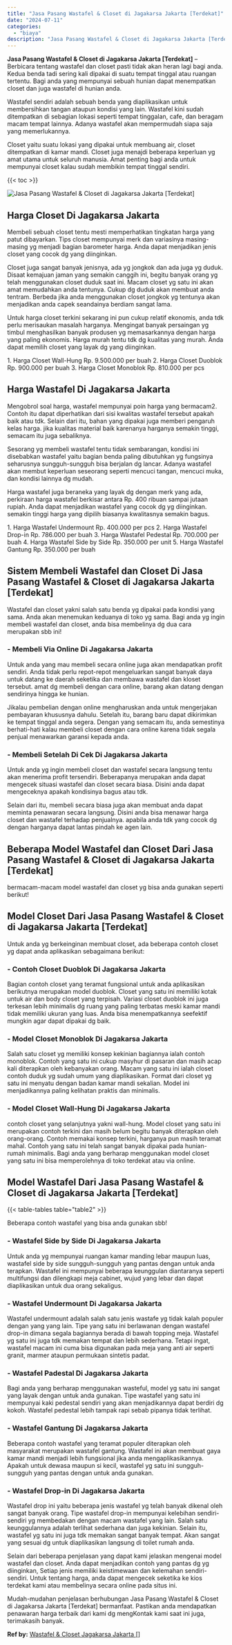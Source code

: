 ```yaml
---
title: "Jasa Pasang Wastafel & Closet di Jagakarsa Jakarta [Terdekat]"
date: "2024-07-11"
categories: 
  - "biaya"
description: "Jasa Pasang Wastafel & Closet di Jagakarsa Jakarta [Terdekat]. Mudah-mudahan penjelasan berhubungan Jasa Pasang Wastafel & Closet di Jagakarsa Jakarta [Terd..."
---
```


**Jasa Pasang Wastafel & Closet di Jagakarsa Jakarta \[Terdekat\]** – Berbicara tentang wastafel dan closet pasti tidak akan heran lagi bagi anda. Kedua benda tadi sering kali dipakai di suatu tempat tinggal atau ruangan tertentu. Bagi anda yang mempunyai sebuah hunian dapat menempatkan closet dan juga wastafel di hunian anda.

Wastafel sendiri adalah sebuah benda yang diaplikasikan untuk membersihkan tangan ataupun kondisi yang lain. Wastafel kini sudah ditempatkan di sebagian lokasi seperti tempat tinggalan, cafe, dan beragam macam tempat lainnya. Adanya wastafel akan mempermudah siapa saja yang memerlukannya.

Closet yaitu suatu lokasi yang dipakai untuk membuang air, closet ditempatkan di kamar mandi. Closet juga menajdi beberapa keperluan yg amat utama untuk seluruh manusia. Amat penting bagi anda untuk mempunyai closet kalau sudah membikin tempat tinggal sendiri.

{{< toc >}}

![Jasa Pasang Wastafel & Closet di Jagakarsa Jakarta [Terdekat]](/images/wastafel-closet-murah42.png)

## Harga Closet Di Jagakarsa Jakarta

Membeli sebuah closet tentu mesti memperhatikan tingkatan harga yang patut dibayarkan. Tips closet mempunyai merk dan variasinya masing-masing yg menjadi bagian barometer harga. Anda dapat menjadikan jenis closet yang cocok dg yang diinginkan.

Closet juga sangat banyak jenisnya, ada yg jongkok dan ada juga yg duduk. Disaat kemajuan jaman yang semakin canggih ini, begitu banyak orang yg telah menggunakan closet duduk saat ini. Macam closet yg satu ini akan amat memudahkan anda tentunya. Cukup dg duduk akan membuat anda tentram. Berbeda jika anda menggunakan closet jongkok yg tentunya akan menjadikan anda capek seandainya berdiam sangat lama.

Untuk harga closet terkini sekarang ini pun cukup relatif ekonomis, anda tdk perlu merisaukan masalah harganya. Mengingat banyak persaingan yg timbul menghasilkan banyak produsen yg memasarkannya dengan harga yang paling ekonomis. Harga murah tentu tdk dg kualitas yang murah. Anda dapat memilih closet yang layak dg yang diinginkan.

1\. Harga Closet Wall-Hung Rp. 9.500.000 per buah 2. Harga Closet Duoblok Rp. 900.000 per buah 3. Harga Closet Monoblok Rp. 810.000 per pcs

## Harga Wastafel Di Jagakarsa Jakarta

Mengobrol soal harga, wastafel mempunyai poin harga yang bermacam2. Contoh itu dapat diperhatikan dari sisi kwalitas wastafel tersebut apakah baik atau tdk. Selain dari itu, bahan yang dipakai juga memberi pengaruh kelas harga. jika kualitas material baik karenanya harganya semakin tinggi, semacam itu juga sebaliknya.

Sesorang yg membeli wastafel tentu tidak sembarangan, kondisi ini disebabkan wastafel yaitu bagian benda paling dibutuhkan yg fungsinya seharusnya sungguh-sungguh bisa berjalan dg lancar. Adanya wastafel akan membut keperluan seseorang seperti mencuci tangan, mencuci muka, dan kondisi lainnya dg mudah.

Harga wastafel juga beraneka yang layak dg dengan merk yang ada, perkiraan harga wastafel berkisar antara Rp. 400 ribuan sampai jutaan rupiah. Anda dapat menjadikan wastafel yang cocok dg yg diinginkan. semakin tinggi harga yang dipilih biasanya kwalitasnya semakin bagus.

1\. Harga Wastafel Undermount Rp. 400.000 per pcs 2. Harga Wastafel Drop-in Rp. 786.000 per buah 3. Harga Wastafel Pedestal Rp. 700.000 per buah 4. Harga Wastafel Side by Side Rp. 350.000 per unit 5. Harga Wastafel Gantung Rp. 350.000 per buah

## Sistem Membeli Wastafel dan Closet Di Jasa Pasang Wastafel & Closet di Jagakarsa Jakarta \[Terdekat\]

Wastafel dan closet yakni salah satu benda yg dipakai pada kondisi yang sama. Anda akan menemukan keduanya di toko yg sama. Bagi anda yg ingin membeli wastafel dan closet, anda bisa membelinya dg dua cara merupakan sbb ini!

### \- Membeli Via Online Di Jagakarsa Jakarta

Untuk anda yang mau membeli secara online juga akan mendapatkan profit sendiri. Anda tidak perlu repot-repot mengeluarkan sangat banyak daya untuk datang ke daerah seketika dan membawa wastafel dan kloset tersebut. amat dg membeli dengan cara online, barang akan datang dengan sendirinya hingga ke hunian.

Jikalau pembelian dengan online mengharuskan anda untuk mengerjakan pembayaran khususnya dahulu. Setelah itu, barang baru dapat dikirimkan ke tempat tinggal anda segera. Dengan yang semacam itu, anda semestinya berhati-hati kalau membeli closet dengan cara online karena tidak segala penjual menawarkan garansi kepada anda.

### \- Membeli Setelah Di Cek Di Jagakarsa Jakarta

Untuk anda yg ingin membeli closet dan wastafel secara langsung tentu akan menerima profit tersendiri. Beberapanya merupakan anda dapat mengecek situasi wastafel dan closet secara biasa. Disini anda dapat mengeceknya apakah kondisinya bagus atau tdk.

Selain dari itu, membeli secara biasa juga akan membuat anda dapat meminta penawaran secara langsung. Disini anda bisa menawar harga closet dan wastafel terhadap penjualnya. apabila anda tdk yang cocok dg dengan harganya dapat lantas pindah ke agen lain.

## Beberapa Model Wastafel dan Closet Dari Jasa Pasang Wastafel & Closet di Jagakarsa Jakarta \[Terdekat\]

bermacam-macam model wastafel dan closet yg bisa anda gunakan seperti berikut!

## Model Closet Dari Jasa Pasang Wastafel & Closet di Jagakarsa Jakarta \[Terdekat\]

Untuk anda yg berkeinginan membuat closet, ada beberapa contoh closet yg dapat anda aplikasikan sebagaimana berikut:

### \- Contoh Closet Duoblok Di Jagakarsa Jakarta

Bagian contoh closet yang teramat fungsional untuk anda aplikasikan berikutnya merupakan model duoblok. Closet yang satu ini memiliki kotak untuk air dan body closet yang terpisah. Variasi closet duoblok ini juga terkesan lebih minimalis dg ruang yang paling terbatas meski kamar mandi tidak memiliki ukuran yang luas. Anda bisa menempatkannya seefektif mungkin agar dapat dipakai dg baik.

### \- Model Closet Monoblok Di Jagakarsa Jakarta

Salah satu closet yg memiliki konsep kekinian bagiannya ialah contoh monoblok. Contoh yang satu ini cukup masyhur di pasaran dan masih acap kali diterapkan oleh kebanyakan orang. Macam yang satu ini ialah closet contoh duduk yg sudah umum yang diaplikasikan. Format dari closet yg satu ini menyatu dengan badan kamar mandi sekalian. Model ini menjadikannya paling kelihatan praktis dan minimalis.

### \- Model Closet Wall-Hung Di Jagakarsa Jakarta

contoh closet yang selanjutnya yakni wall-hung. Model closet yang satu ini merupakan contoh terkini dan masih belum begitu banyak diterapkan oleh orang-orang. Contoh memakai konsep terkini, harganya pun masih teramat mahal. Contoh yang satu ini telah sangat banyak dipakai pada hunian-rumah minimalis. Bagi anda yang berharap menggunakan model closet yang satu ini bisa memperolehnya di toko terdekat atau via online.

## Model Wastafel Dari Jasa Pasang Wastafel & Closet di Jagakarsa Jakarta \[Terdekat\]

{{< table-tables table="table2" >}}

Beberapa contoh wastafel yang bisa anda gunakan sbb!

### \- Wastafel Side by Side Di Jagakarsa Jakarta

Untuk anda yg mempunyai ruangan kamar manding lebar maupun luas, wastafel side by side sungguh-sungguh yang pantas dengan untuk anda terapkan. Wastafel ini mempunyai beberapa keunggulan diantaranya seperti multifungsi dan dilengkapi meja cabinet, wujud yang lebar dan dapat diaplikasikan untuk dua orang sekaligus.

### \- Wastafel Undermount Di Jagakarsa Jakarta

Wastafel undermount adalah salah satu jenis wastafe yg tidak kalah populer dengan yang yang lain. Tipe yang satu ini berlawanan dengan wastafel drop-in dimana segala bagiannya berada di bawah topping meja. Wastafel yg satu ini juga tdk memakan tempat dan lebih sederhana. Tetapi ingat, wastafel macam ini cuma bisa digunakan pada meja yang anti air seperti granit, marmer ataupun permukaan sintetis padat.

### \- Wastafel Padestal Di Jagakarsa Jakarta

Bagi anda yang berharap menggunakan wasteful, model yg satu ini sangat yang layak dengan untuk anda gunakan. Tipe wastafel yang satu ini mempunyai kaki pedestal sendiri yang akan menjadikannya dapat berdiri dg kokoh. Wastafel pedestal lebih tampak rapi sebab pipanya tidak terlihat.

### \- Wastafel Gantung Di Jagakarsa Jakarta

Beberapa contoh wastafel yang teramat populer diterapkan oleh masyarakat merupakan wastafel gantung. Wastafel ini akan membuat gaya kamar mandi menjadi lebih fungsional jika anda mengaplikasikannya. Apakah untuk dewasa maupun si kecil, wastafel yg satu ini sungguh-sungguh yang pantas dengan untuk anda gunakan.

### \- Wastafel Drop-in Di Jagakarsa Jakarta

Wastafel drop ini yaitu beberapa jenis wastafel yg telah banyak dikenal oleh sangat banyak orang. Tipe wastafel drop-in mempunyai kelebihan sendiri-sendiri yg membedakan dengan macam wastafel yang lain. Salah satu keunggulannya adalah terlihat sederhana dan juga kekinian. Selain itu, wastafel yg satu ini juga tdk memakan sangat banyak tempat. Akan sangat yang sesuai dg untuk diaplikasikan langsung di toilet rumah anda.

Selain dari beberapa penjelasan yang dapat kami jelaskan mengenai model wastafel dan closet. Anda dapat menjadikan contoh yang pantas dg yg diinginkan, Setiap jenis memiliki keistimewaan dan kelemahan sendiri-sendiri. Untuk tentang harga, anda dapat mengecek seketika ke kios terdekat kami atau membelinya secara online pada situs ini.

Mudah-mudahan penjelasan berhubungan Jasa Pasang Wastafel & Closet di Jagakarsa Jakarta \[Terdekat\] bermanfaat. Pastikan anda mendapatkan penawaran harga terbaik dari kami dg mengKontak kami saat ini juga, terimakasih banyak.

**Ref by:** [Wastafel & Closet Jagakarsa Jakarta []](https://id.wikipedia.org/wiki/Wastafel)
